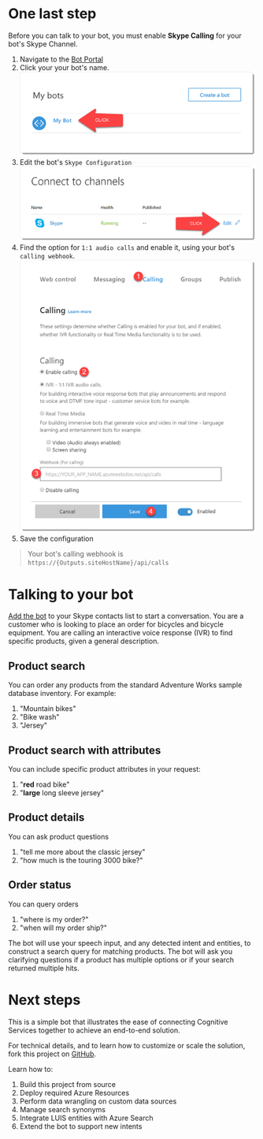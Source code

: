 # One last step
Before you can talk to your bot, you must enable **Skype Calling** for your bot's Skype Channel.

1. Navigate to the [Bot Portal][5]
1. Click your your bot's name.  
![screenshot][1]
1. Edit the bot's `Skype Configuration`  
![screenshot][2]
1. Find the option for `1:1 audio calls` and enable it, using your bot's `calling webhook`.  
![screenshot][3]
1. Save the configuration
> Your bot's calling webhook is `https://{Outputs.siteHostName}/api/calls`

# Talking to your bot
[Add the bot][6] to your Skype contacts list to start a conversation. You are a customer who is looking to place an order for bicycles and bicycle equipment. You are calling an interactive voice response (IVR) to find specific products, given a general description.

## Product search
You can order any products from the standard Adventure Works sample database inventory. For example:
1. "Mountain bikes"
1. "Bike wash"
1. "Jersey"

## Product search with attributes
You can include specific product attributes in your request:
1. "**red** road bike"
1. "**large** long sleeve jersey"

## Product details
You can ask product questions
1. "tell me more about the classic jersey"
1. "how much is the touring 3000 bike?"

## Order status
You can query orders
1. "where is my order?"
1. "when will my order ship?"

The bot will use your speech input, and any detected intent and entities, to construct a search query for matching products. The bot will ask you clarifying questions if a product has multiple options or if your search returned multiple hits.

# Next steps
This is a simple bot that illustrates the ease of connecting Cognitive Services together to achieve an end-to-end solution.

For technical details, and to learn how to customize or scale the solution, fork this project on [GitHub][7].

Learn how to:
1. Build this project from source
1. Deploy required Azure Resources
1. Perform data wrangling on custom data sources
1. Manage search synonyms
1. Integrate LUIS entities with Azure Search
1. Extend the bot to support new intents

[1]: ../../assets/skype-channel-01.png
[2]: ../../assets/skype-channel-02.png
[3]: ../../assets/skype-channel-03.png
[5]: https://dev.botframework.com/bots
[6]: https://join.skype.com/bot/{Outputs.appId}
[7]: https://github.com/Azure/cortana-intelligence-call-center-solution